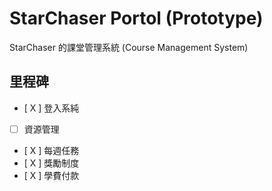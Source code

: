 # StarChaser Portol (Prototype)

StarChaser 的課堂管理系統 (Course Management System)

## 里程碑

- [ X ] 登入系純
- [ ] 資源管理
- [ X ] 每週任務
- [ X ] 獎勵制度
- [ X ] 學費付款
